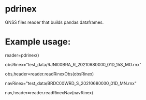 # pdrinex
GNSS files reader that builds pandas dataframes.

# Example usage:
reader=pdrinex()

obsRinex="test_data/RJNI00BRA_R_20210680000_01D_15S_MO.rnx"

obs,header=reader.readRinexObs(obsRinex) 
    
navRinex="test_data/BRDC00WRD_S_20210680000_01D_MN.rnx"

nav,header=reader.readRinexNav(navRinex) 
